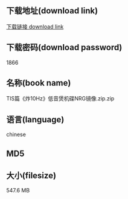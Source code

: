 ## 下载地址(download link)
[下载链接 download link](https://voluble-croquembouche-d321dc.netlify.app/?s=TIS%E7%AF%87%E3%80%8A%E7%82%B810Hz%E3%80%8B%E4%BD%8E%E9%9F%B3%E7%85%B2%E6%9C%BA%E7%A2%9FNRG%E9%95%9C%E5%83%8F.zip)

## 下载密码(download password)
1866

## 名称(book name)
TIS篇《炸10Hz》低音煲机碟NRG镜像.zip.zip

## 语言(language)
chinese

## MD5


## 大小(filesize)
547.6 MB
